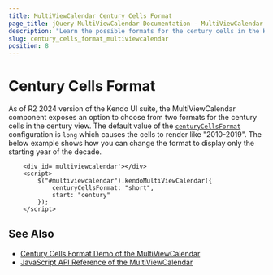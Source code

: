 ```yaml
---
title: MultiViewCalendar Century Cells Format
page_title: jQuery MultiViewCalendar Documentation - MultiViewCalendar Century Cells Format
description: "Learn the possible formats for the century cells in the Kendo for jQuery MultiViewCalendar."
slug: century_cells_format_multiviewcalendar
position: 8
---
```


# Century Cells Format

As of R2 2024 version of the Kendo UI suite, the MultiViewCalendar component exposes an option to choose from two formats for the century cells in the century view. The default value of the [`centuryCellsFormat`](/api/javascript/ui/multiviewcalendar/configuration/centurycellsformat) configuration is `long` which causes the cells to render like "2010-2019". The below example shows how you can change the format to display only the starting year of the decade.

```dojo
    <div id='multiviewcalendar'></div>
    <script>
        $("#multiviewcalendar").kendoMultiViewCalendar({
            centuryCellsFormat: "short",
            start: "century"
        });
    </script>
```
 

## See Also

* [Century Cells Format Demo of the MultiViewCalendar](https://demos.telerik.com/kendo-ui/multiviewcalendar/century-cells-format)
* [JavaScript API Reference of the MultiViewCalendar](/api/javascript/ui/multiviewcalendar)
